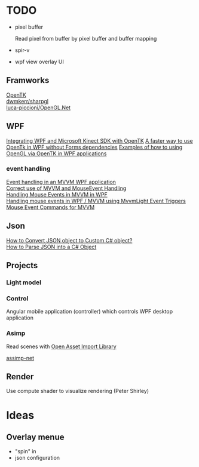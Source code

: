 # TODO

- pixel buffer
  
  Read pixel from buffer by pixel buffer and buffer mapping

- spir-v

- wpf view overlay UI

## Framworks

[OpenTK](https://opentk.net/)  
[dwmkerr/sharpgl](https://github.com/dwmkerr/sharpgl)  
[luca-piccioni/OpenGL.Net](https://github.com/luca-piccioni/OpenGL.Net)  

## WPF

[Integrating WPF and Microsoft Kinect SDK with OpenTK](http://igordcard.blogspot.com/2011/12/integrating-wpf-and-kinect-with-opentk.html)
[A faster way to use OpenTk in WPF without Forms dependencies](https://github.com/jayhf/OpenTkControl) 
[Examples of how to using OpenGL via OpenTK in WPF applications](https://github.com/freakinpenguin/OpenTK-WPF)  

### event handling

[Event handling in an MVVM WPF application](https://social.technet.microsoft.com/wiki/contents/articles/18199.event-handling-in-an-mvvm-wpf-application.aspx)  
[Correct use of MVVM and MouseEvent Handling](https://codereview.stackexchange.com/questions/169047/correct-use-of-mvvm-and-mouseevent-handling)  
[Handling Mouse Events in MVVM in WPF](https://stackoverflow.com/questions/24260946/handling-mouse-events-in-mvvm-in-wpf)  
[Handling mouse events in WPF / MVVM using MvvmLight Event Triggers](https://www.technical-recipes.com/2017/handling-mouse-events-in-wpf-mvvm-using-mvvmlight-event-triggers/) 
[Mouse Event Commands for MVVM](https://www.codeproject.com/Tips/478643/Mouse-Event-Commands-for-MVVM)  

## Json

[How to Convert JSON object to Custom C# object?](https://stackoverflow.com/questions/2246694/how-to-convert-json-object-to-custom-c-sharp-object)  
[How to Parse JSON into a C# Object](https://www.codementor.io/andrewbuchan/how-to-parse-json-into-a-c-object-4ui1o0bx8)  

## Projects

### Light model

### Control

Angular mobile application (controller) which controls WPF desktop application

### Asimp

Read scenes with [Open Asset Import Library](https://github.com/assimp)

[assimp-net](https://github.com/assimp/assimp-net)

## Render

Use compute shader to visualize rendering (Peter Shirley) 

# Ideas

## Overlay menue

- "spin" in
- json configuration